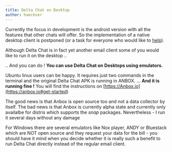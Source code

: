 ```yaml
---
title: Delta Chat on Desktop
author: haeckser
---
```


Currently the focus in development is the android version with all the features that other chats will offer.
So the implementation of a native desktop client is postponed (or a task for everyone who would like to [help](contribute)).

Although Delta Chat is in fact yet another email client some of you would like to run it on the desktop ..

.. And you can do !
**You can use Delta Chat on Desktops using emulators.**

Ubuntu linux users can be happy. It requires just two commands in the terminal and the original Delta Chat APK is running in ANBOX. ... **And it is running fine !**
You will find the instructions on [https://Anbox.io](https://anbox.io#get-started)

The good news is that Anbox is open source too and not a data collector by itself.
The bad news is that Anbox is currently alpha state and currently only availalbe for distris which supports the *snap* packages.
Nevertheless - I run it several days without any damage 

For Windows there are several emulators like Nox player, ANDY or Bluestack which are NOT open source and they request your data for the bill - you should have it mind when you decide whether it is really such a benefit to run Delta Chat directly instead of the regular email client.

